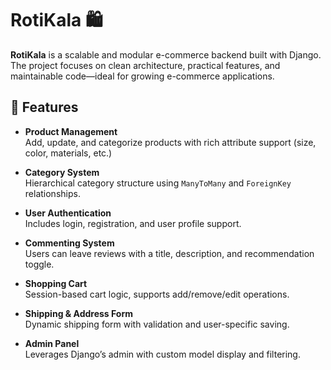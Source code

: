 # RotiKala 🛍️

**RotiKala** is a scalable and modular e-commerce backend built with Django. The project focuses on clean architecture, practical features, and maintainable code—ideal for growing e-commerce applications.

## 🚀 Features

- **Product Management**  
  Add, update, and categorize products with rich attribute support (size, color, materials, etc.)

- **Category System**  
  Hierarchical category structure using `ManyToMany` and `ForeignKey` relationships.

- **User Authentication**  
  Includes login, registration, and user profile support.

- **Commenting System**  
  Users can leave reviews with a title, description, and recommendation toggle.

- **Shopping Cart**  
  Session-based cart logic, supports add/remove/edit operations.

- **Shipping & Address Form**  
  Dynamic shipping form with validation and user-specific saving.

- **Admin Panel**  
  Leverages Django’s admin with custom model display and filtering.
